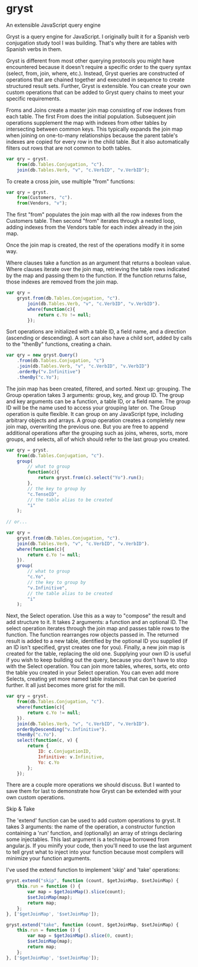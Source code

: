 # gryst
An extensible JavaScript query engine

Gryst is a query engine for JavaScript. I originally built it for a Spanish verb conjugation study tool I was building. That's why there are tables with Spanish verbs in them.

Gryst is different from most other querying protocols you might have encountered because it doesn't require a specific order to the query syntax (select, from, join, where, etc.). Instead, Gryst queries are constructed of operations that are chained together and executed in sequence to create structured result sets. Further, Gryst is extensible. You can create your own custom operations that can be added to Gryst query chains to meet your specific requirements.

Froms and Joins create a master join map consisting of row indexes from each table. The first From does the initial population. Subsequent join operations supplement the map with indexes from other tables by intersecting between common keys. This typically expands the join map when joining on one-to-many relationships because the parent table's indexes are copied for every row in the child table. But it also automatically filters out rows that are not common to both tables. 

```javascript
var qry = gryst.
    from(db.Tables.Conjugation, "c").
    join(db.Tables.Verb, "v", "c.VerbID", "v.VerbID");
```

To create a cross join, use multiple "from" functions:

```javascript
var qry = gryst.
    from(Customers, "c").
    from(Vendors, "v");
```

The first "from" populates the join map with all the row indexes from the Customers table. Then second "from" iterates through a nested loop, adding indexes from the Vendors table for each index already in the join map.

Once the join map is created, the rest of the operations modify it in some way.

Where clauses take a function as an argument that returns a boolean value. Where clauses iterate over the join map, retrieving the table rows indicated by the map and passing them to the function. If the function returns false, those indexes are removed from the join map.

```javascript
var qry =
    gryst.from(db.Tables.Conjugation, "c").
        join(db.Tables.Verb, "v", "c.VerbID", "v.VerbID").
        where(function(c){
            return c.Yo != null;
        });
```

Sort operations are initialized with a table ID, a field name, and a direction (ascending or descending). A sort can also have a child sort, added by calls to the "thenBy" functions, creating a chain.

```javascript
var qry = new gryst.Query()
    .from(db.Tables.Conjugation, "c")
    .join(db.Tables.Verb, "v", "c.VerbID", "v.VerbID")
    .orderBy("v.Infinitive")
    .thenBy("c.Yo");
```

The join map has been created, filtered, and sorted. Next up: grouping. The Group operation takes 3 arguments: group, key, and group ID. The group and key arguments can be a function, a table ID, or a field name. The group ID will be the name used to access your grouping later on. The Group operation is quite flexible. It can group on any JavaScript type, including arbitrary objects and arrays. A group operation creates a completely new join map, overwriting the previous one. But you are free to append additional operations after the grouping such as joins, wheres, sorts, more groups, and selects, all of which should refer to the last group you created.

```javascript
var qry = gryst.
    from(db.Tables.Conjugation, "c").
    group(
        // what to group
        function(c){
            return gryst.from(c).select("Yo").run();
        },
        // the key to group by
        "c.TenseID",
        // the table alias to be created
        "i"
    );
    
// or...

var qry =
    gryst.from(db.Tables.Conjugation, "c").
    join(db.Tables.Verb, "v", "c.VerbID", "v.VerbID").
    where(function(c){
        return c.Yo != null;
    }).
    group(
        // what to group
        "c.Yo",
        // the key to group by
        "v.Infinitive",
        // the table alias to be created
        "i"
    );
```
    
Next, the Select operation. Use this as a way to "compose" the result and add structure to it. It takes 2 arguments: a function and an optional ID. The select operation iterates through the join map and passes table rows to the function. The function rearranges row objects passed in. The returned result is added to a new table, identified by the optional ID you supplied (if an ID isn't specified, gryst creates one for you). Finally, a new join map is created for the table, replacing the old one. Supplying your own ID is useful if you wish to keep building out the query, because you don't have to stop with the Select operation. You can join more tables, wheres, sorts, etc onto the table you created in your Select operation. You can even add more Selects, creating yet more named table instances that can be queried further. It all just becomes more grist for the mill.

```javascript
var qry = gryst.
    from(db.Tables.Conjugation, "c").
    where(function(c){
        return c.Yo != null;
    }).
    join(db.Tables.Verb, "v", "c.VerbID", "v.VerbID").
    orderByDescending("v.Infinitive").
    thenBy("c.Yo").
    select(function(c, v) {
        return {
            ID: c.ConjugationID,
            Infinitive: v.Infinitive,
            Yo: c.Yo
        };
    });
```

There are a couple more operations we should discuss. But I wanted to save them for last to demonstrate how Gryst can be extended with your own custom operations.

Skip & Take

The 'extend' function can be used to add custom operations to gryst. It takes 3 arguments: the name of the operation, a constructor function containing a 'run' function, and (optionally) an array of strings declaring some injectables. This last argument is a technique borrowed from angular.js. If you minify your code, then you'll need to use the last argument to tell gryst what to inject into your function because most compilers will minimize your function arguments.

I've used the extend function to implement 'skip' and 'take' operations:

```javascript
gryst.extend("skip", function (count, $getJoinMap, $setJoinMap) {
    this.run = function () {
        var map = $getJoinMap().slice(count);
        $setJoinMap(map);
        return map;
    };
}, ['$getJoinMap', '$setJoinMap']);

gryst.extend("take", function (count, $getJoinMap, $setJoinMap) {
    this.run = function () {
        var map = $getJoinMap().slice(0, count);
        $setJoinMap(map);
        return map;
    };
}, ['$getJoinMap', '$setJoinMap']);
```
